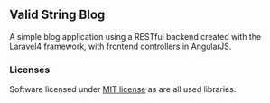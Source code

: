 ## Valid String Blog

A simple blog application using a RESTful backend created with the Laravel4 framework, with frontend controllers in AngularJS. 

### Licenses

Software licensed under [MIT license](http://opensource.org/licenses/MIT) as are all used libraries.